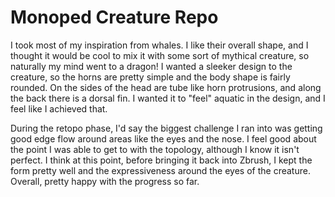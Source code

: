 # Monoped Creature Repo
I took most of my inspiration from whales. I like their overall shape, and I thought it would be cool to mix it with some sort of mythical creature, so naturally my mind went to a dragon!
I wanted a sleeker design to the creature, so the horns are pretty simple and the body shape is fairly rounded. On the sides of the head are tube like horn protrusions, and along the back
there is a dorsal fin. I wanted it to "feel" aquatic in the design, and I feel like I achieved that. 

During the retopo phase, I'd say the biggest challenge I ran into was getting good edge flow around areas like the eyes and the nose. I feel good about the point I was able to get to 
with the topology, although I know it isn't perfect. I think at this point, before bringing it back into Zbrush, I kept the form pretty well and the expressiveness around the eyes of 
the creature. Overall, pretty happy with the progress so far.